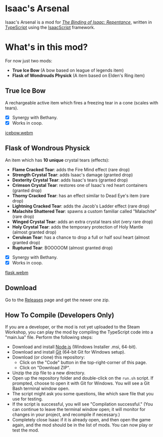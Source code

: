 # Isaac's Arsenal

Isaac's Arsenal is a mod for _[The Binding of Isaac: Repentance](https://store.steampowered.com/app/1426300/The_Binding_of_Isaac_Repentance/)_, written in [TypeScript](https://www.typescriptlang.org/) using the [IsaacScript](https://isaacscript.github.io/) framework.

# What's in this mod?
For now just two mods:
- **True Ice Bow** (A bow based on league of legends item)
- **Flask of Wondrouds Physick** (A item based on Elden's Ring item)

## True Ice Bow
A rechargeable active item which fires a freezing tear in a cone (scales with tears).

- [x] Synergy with Bethany.
- [x] Works in coop.

[icebow.webm](https://user-images.githubusercontent.com/2742138/235591424-21de75df-7a32-4b79-b887-d8255af75eb3.webm)


## Flask of Wondrous Physick
An item which has **10 unique** crystal tears (effects):

- **Flame Cracked Tear**: adds the Fire Mind effect (rare drop)
- **Strength Crystal Tear**: adds Isaac's damage (granted drop)
- **Dexterity Crystal Tear**: adds Isaac's tears (granted drop)
- **Crimson Crystal Tear**: restores one of Isaac's red heart containers (granted drop)
- **Thorny Cracked Tear**: has an effect similar to Dead Eye's item (rare drop)
- **Lightning Cracked Tear**: adds the Jacob's Ladder effect (rare drop)
- **Malachite Shattered Tear**: spawns a custom familiar called "Malachite" (rare drop)
- **Winged Crystal Tear**: adds an extra crystal tears slot (very rare drop)
- **Holy Crystal Tear**: adds the temporary protection of Holy Mantle (almost granted drop)
- **Cerulean Tear**: has a chance to drop a full or half soul heart (almost granted drop)
- **Ruptured Tear**: BOOOOOM (almost granted drop)

- [x] Synergy with Bethany.
- [x] Works in coop.

[flask.webm](https://user-images.githubusercontent.com/2742138/235592133-74c1b8f6-615a-412e-8854-df7628a128e1.webm)

## Download
Go to the [Releases](https://github.com/wesleyholiveira/isaac-monorepo/releases/tag/v1.0.0) page and get the newer one zip.

## How To Compile (Developers Only)

If you are a developer, or the mod is not yet uploaded to the Steam Workshop, you can play the mod by compiling the TypeScript code into a "main.lua" file. Perform the following steps:

- Download and install [Node.js](https://nodejs.org/en/download/) (Windows Installer .msi, 64-bit).
- Download and install [Git](https://git-scm.com/download/win) (64-bit Git for Windows setup).
- Download (or clone) this repository:
  - Click on the "Code" button in the top-right-corner of this page.
  - Click on "Download ZIP".
- Unzip the zip file to a new directory.
- Open up the repository folder and double-click on the `run.sh` script. If prompted, choose to open it with Git for Windows. You will see a Git Bash terminal window open.
- The script might ask you some questions, like which save file that you use for testing.
- If the script is successful, you will see "Compilation successful." (You can continue to leave the terminal window open; it will monitor for changes in your project, and recompile if necessary.)
- Completely close Isaac if it is already open, and then open the game again, and the mod should be in the list of mods. You can now play or test the mod.
